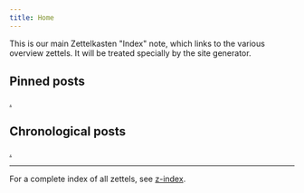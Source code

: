 ```yaml
---
title: Home
---
```


This is our main Zettelkasten "Index" note, which links to the various overview zettels. It will be treated specially by the site generator.

## Pinned posts

[.](zquery://search?tag=pinned)

## Chronological posts

[.](zquery://search?tag=chrono)

---
For a complete index of all zettels, see [z-index](/z-index.html).
